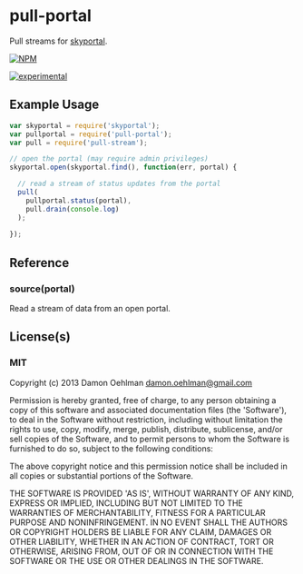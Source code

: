 # pull-portal

Pull streams for [skyportal](https://github.com/DamonOehlman/skyportal).


[![NPM](https://nodei.co/npm/pull-portal.png)](https://nodei.co/npm/pull-portal/)

[![experimental](http://hughsk.github.io/stability-badges/dist/experimental.svg)](http://github.com/hughsk/stability-badges)

## Example Usage

```js
var skyportal = require('skyportal');
var pullportal = require('pull-portal');
var pull = require('pull-stream');

// open the portal (may require admin privileges)
skyportal.open(skyportal.find(), function(err, portal) {

  // read a stream of status updates from the portal
  pull(
    pullportal.status(portal),
    pull.drain(console.log)
  );
  
});


```

## Reference

### source(portal)

Read a stream of data from an open portal.

## License(s)

### MIT

Copyright (c) 2013 Damon Oehlman <damon.oehlman@gmail.com>

Permission is hereby granted, free of charge, to any person obtaining
a copy of this software and associated documentation files (the
'Software'), to deal in the Software without restriction, including
without limitation the rights to use, copy, modify, merge, publish,
distribute, sublicense, and/or sell copies of the Software, and to
permit persons to whom the Software is furnished to do so, subject to
the following conditions:

The above copyright notice and this permission notice shall be
included in all copies or substantial portions of the Software.

THE SOFTWARE IS PROVIDED 'AS IS', WITHOUT WARRANTY OF ANY KIND,
EXPRESS OR IMPLIED, INCLUDING BUT NOT LIMITED TO THE WARRANTIES OF
MERCHANTABILITY, FITNESS FOR A PARTICULAR PURPOSE AND NONINFRINGEMENT.
IN NO EVENT SHALL THE AUTHORS OR COPYRIGHT HOLDERS BE LIABLE FOR ANY
CLAIM, DAMAGES OR OTHER LIABILITY, WHETHER IN AN ACTION OF CONTRACT,
TORT OR OTHERWISE, ARISING FROM, OUT OF OR IN CONNECTION WITH THE
SOFTWARE OR THE USE OR OTHER DEALINGS IN THE SOFTWARE.
